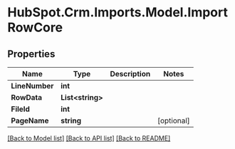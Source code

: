 # HubSpot.Crm.Imports.Model.ImportRowCore

## Properties

Name | Type | Description | Notes
------------ | ------------- | ------------- | -------------
**LineNumber** | **int** |  | 
**RowData** | **List&lt;string&gt;** |  | 
**FileId** | **int** |  | 
**PageName** | **string** |  | [optional] 

[[Back to Model list]](../README.md#documentation-for-models) [[Back to API list]](../README.md#documentation-for-api-endpoints) [[Back to README]](../README.md)

